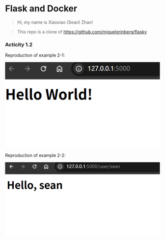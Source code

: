 # Flask and Docker
> Hi, my name is Xiaoxiao (Sean) Zhao!

> This repo is a clone of https://github.com/miguelgrinberg/flasky

### Acticity 1.2
Reproduction of example 2-1:

![alt text](img/image.png)

Reproduction of example 2-2:

![alt text](img/image2.png)
